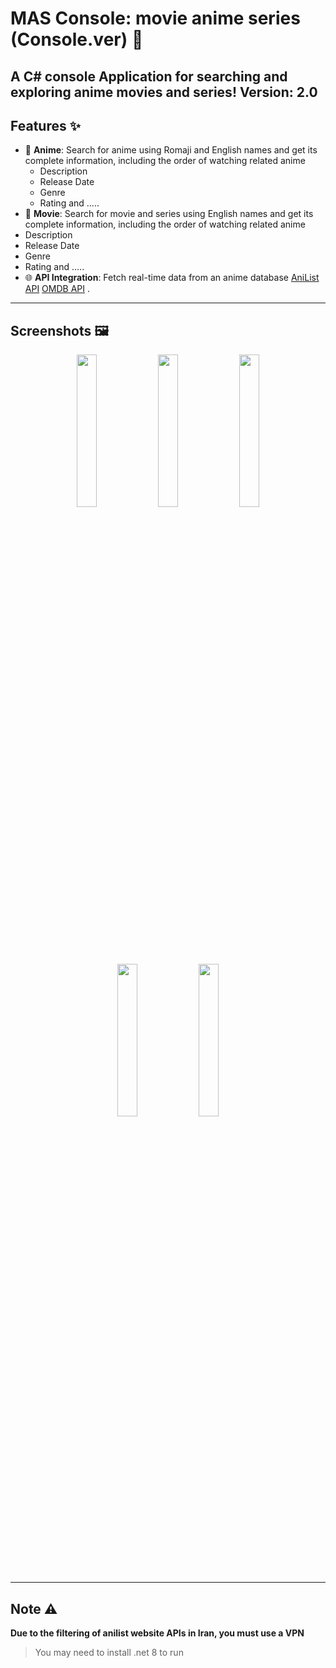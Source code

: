 # MAS Console: movie anime series (Console.ver) 🎥

A **C# console Application** for searching and exploring anime movies and series!
Version: 2.0
---

## Features ✨
- 🍿 **Anime**: Search for anime using Romaji and English names and get its complete information, including the order of watching related anime
  - Description
  - Release Date
  - Genre
  - Rating and .....
 - 🍿 **Movie**: Search for movie and series using English names and get its complete information, including the order of watching related anime
  - Description
  - Release Date
  - Genre
  - Rating and .....
- 🌐 **API Integration**: Fetch real-time data from an anime database [AniList API](https://anilist.gitbook.io/anilist-apiv2-docs/) [OMDB API]([https://anilist.gitbook.io/anilist-apiv2-docs/](http://www.omdbapi.com)) .

---

## Screenshots 🖼️
<p align="center">
    <img src="./IMG/01.png" width="25%" />
    <img src="./IMG/02.png" width="25%" />
    <img src="./IMG/03.png" width="25%" />
    <img src="./IMG/04.png" width="25%" />
    <img src="./IMG/05.png" width="25%" />
</p>


---

## Note ⚠️
**Due to the filtering of anilist website APIs in Iran, you must use a VPN**
> You may need to install .net 8 to run

